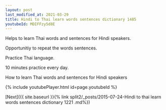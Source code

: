 ```yaml
---
layout: post
last_modified_at: 2021-03-29
title: Hindi to Thai learn words sentences dictionary 1485 
youtubeId: MDIFFzy5d8E
---
```

 
 
Helps to learn Thai words and sentences for Hindi speakers.

Opportunitiy to repeat the words sentences. 

Practice Thai language. 
 
10 minutes practice every day. 
 
How to learn Thai words and sentences for Hindi speakers 
 
{% include youtubePlayer.html id=page.youtubeId %}
 
 
[Next]({{ site.baseurl }}{% link  split2/_posts/2015-07-24-Hindi to thai learn words sentences dictionary 1221 .md%})
 

